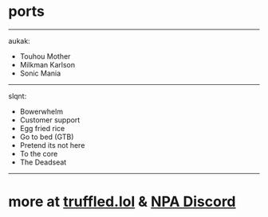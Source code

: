 # ports 
---------------
aukak:
- Touhou Mother
- Milkman Karlson
- Sonic Mania
---------------
slqnt:
- Bowerwhelm
- Customer support
- Egg fried rice
- Go to bed (GTB)
- Pretend its not here
- To the core
- The Deadseat
---------------
# more at [truffled.lol](https://truffled.lol) & [NPA Discord](https://discord.gg/CDd8BFcyWW)

